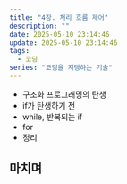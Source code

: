 ```yaml
---
title: "4장. 처리 흐름 제어"
description: ""
date: 2025-05-10 23:14:46
update: 2025-05-10 23:14:46
tags:
  - 코딩
series: "코딩을 지탱하는 기술"
---
```


- 구조화 프로그래밍의 탄생
- if가 탄생하기 전
- while, 반복되는 if
- for
- 정리

## 마치며 

